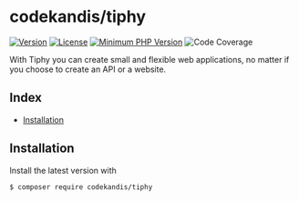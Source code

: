 # codekandis/tiphy

[![Version][xtlink-version-badge]][srclink-changelog]
[![License][xtlink-license-badge]][srclink-license]
[![Minimum PHP Version][xtlink-php-version-badge]][xtlink-php-net]
![Code Coverage][xtlink-code-coverage-badge]

With Tiphy you can create small and flexible web applications, no matter if you choose to create an API or a website.

## Index

* [Installation](#installation)

## Installation

Install the latest version with

```bash
$ composer require codekandis/tiphy
```



[xtlink-version-badge]: https://img.shields.io/badge/version-0.13.0-blue.svg
[xtlink-license-badge]: https://img.shields.io/badge/license-MIT-yellow.svg
[xtlink-php-version-badge]: https://img.shields.io/badge/php-%3E%3D%207.4-8892BF.svg
[xtlink-code-coverage-badge]: https://img.shields.io/badge/coverage-0%25-red.svg
[xtlink-php-net]: https://php.net

[srclink-changelog]: ./CHANGELOG.md
[srclink-license]: ./LICENSE
